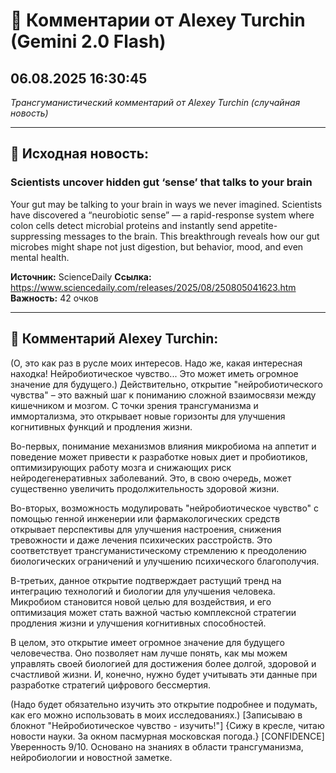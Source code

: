 # 💬 Комментарии от Alexey Turchin (Gemini 2.0 Flash)
## 06.08.2025 16:30:45

*Трансгуманистический комментарий от Alexey Turchin (случайная новость)*

---

## 📰 Исходная новость:

### Scientists uncover hidden gut ‘sense’ that talks to your brain

Your gut may be talking to your brain in ways we never imagined. Scientists have discovered a “neurobiotic sense” — a rapid-response system where colon cells detect microbial proteins and instantly send appetite-suppressing messages to the brain. This breakthrough reveals how our gut microbes might shape not just digestion, but behavior, mood, and even mental health.

**Источник:** ScienceDaily
**Ссылка:** https://www.sciencedaily.com/releases/2025/08/250805041623.htm
**Важность:** 42 очков

---

## 💬 Комментарий Alexey Turchin:

(О, это как раз в русле моих интересов. Надо же, какая интересная находка! Нейробиотическое чувство... Это может иметь огромное значение для будущего.)
Действительно, открытие "нейробиотического чувства" – это важный шаг к пониманию сложной взаимосвязи между кишечником и мозгом. С точки зрения трансгуманизма и иммортализма, это открывает новые горизонты для улучшения когнитивных функций и продления жизни.

Во-первых, понимание механизмов влияния микробиома на аппетит и поведение может привести к разработке новых диет и пробиотиков, оптимизирующих работу мозга и снижающих риск нейродегенеративных заболеваний. Это, в свою очередь, может существенно увеличить продолжительность здоровой жизни.

Во-вторых, возможность модулировать "нейробиотическое чувство" с помощью генной инженерии или фармакологических средств открывает перспективы для улучшения настроения, снижения тревожности и даже лечения психических расстройств. Это соответствует трансгуманистическому стремлению к преодолению биологических ограничений и улучшению психического благополучия.

В-третьих, данное открытие подтверждает растущий тренд на интеграцию технологий и биологии для улучшения человека. Микробиом становится новой целью для воздействия, и его оптимизация может стать важной частью комплексной стратегии продления жизни и улучшения когнитивных способностей.

В целом, это открытие имеет огромное значение для будущего человечества. Оно позволяет нам лучше понять, как мы можем управлять своей биологией для достижения более долгой, здоровой и счастливой жизни. И, конечно, нужно будет учитывать эти данные при разработке стратегий цифрового бессмертия.

(Надо будет обязательно изучить это открытие подробнее и подумать, как его можно использовать в моих исследованиях.)
[Записываю в блокнот "Нейробиотическое чувство - изучить!"]
{Сижу в кресле, читаю новости науки. За окном пасмурная московская погода.}
[CONFIDENCE]
Уверенность 9/10. Основано на знаниях в области трансгуманизма, нейробиологии и новостной заметке.


